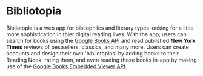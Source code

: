 # Bibliotopia

Bibliotopia is a web app for bibliophiles and literary types looking for a little more sophistication in thier digital reading lives. With the app, users can search for books using the [Google Books API](https://developers.google.com/books/) and read published **New York Times** reviews of bestsellers, classics, and many more. Users can create accounts and design their own 'bibliotopias' by adding books to their Reading Nook, rating them, and even reading those books in-app by making use of the [Google Books Embedded Viewer API](https://developers.google.com/books/docs/viewer/developers_guide). 

